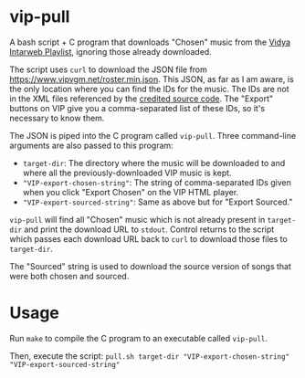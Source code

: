 # vip-pull
A bash script + C program that downloads "Chosen" music from the [Vidya Intarweb Playlist](https://www.vipvgm.net/), ignoring those already downloaded.

The script uses `curl` to download the JSON file from https://www.vipvgm.net/roster.min.json. This JSON, as far as I am aware, is the only location where you can find the IDs for the music. The IDs are not in the XML files referenced by the [credited source code](https://github.com/fpgaminer/vip-html5-player). The "Export" buttons on VIP give you a comma-separated list of these IDs, so it's necessary to know them.

The JSON is piped into the C program called `vip-pull`. Three command-line arguments are also passed to this program:
- `target-dir`: The directory where the music will be downloaded to and where all the previously-downloaded VIP music is kept.
- `"VIP-export-chosen-string"`: The string of comma-separated IDs given when you click "Export Chosen" on the VIP HTML player.
- `"VIP-export-sourced-string"`: Same as above but for "Export Sourced."

`vip-pull` will find all "Chosen" music which is not already present in `target-dir` and print the download URL to `stdout`. Control returns to the script which passes each download URL back to `curl` to download those files to `target-dir`.

The "Sourced" string is used to download the source version of songs that were both chosen and sourced.

# Usage
Run `make` to compile the C program to an executable called `vip-pull`.

Then, execute the script: `pull.sh target-dir "VIP-export-chosen-string" "VIP-export-sourced-string"`
